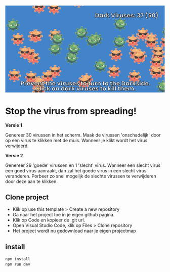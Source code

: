 ![Preview of the game](public/images/preview.png)

# Stop the virus from spreading!

**Versie 1**

Genereer 30 virussen in het scherm. 
Maak de virussen 'onschadelijk' door op een virus te klikken met de muis. 
Wanneer je klikt wordt het virus verwijderd. 

**Versie 2**

Genereer 29 'goede' virussen en 1 'slecht' virus.
Wanneer een slecht virus een goed virus aanraakt, dan zal het goede virus in een slecht virus veranderen. 
Porbeer zo snel mogelijk de slechte virussen te verwijderen door deze aan te klikken. 


## Clone project

- Klik op use this template > Create a new repository
- Ga naar het project toe in je eigen github pagina.
- Klik op Code en kopieer de .git url.
- Open Visual Studio Code, klik op Files > Clone repository
- Het project wordt nu gedownload naar je eigen projectmap

## install

```bash
npm install 
npm run dev
```